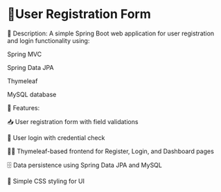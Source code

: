 # 📝User Registration Form
🔹 Description: A simple Spring Boot web application for user registration and login functionality using:

Spring MVC

Spring Data JPA

Thymeleaf

MySQL database

🔹 Features:

📥 User registration form with field validations

🔐 User login with credential check

🧑‍💻 Thymeleaf-based frontend for Register, Login, and Dashboard pages

🗄️ Data persistence using Spring Data JPA and MySQL

🎨 Simple CSS styling for UI
